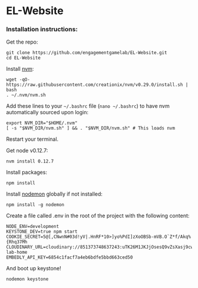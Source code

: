 # EL-Website
### Installation instructions:

Get the repo:
```
git clone https://github.com/engagementgamelab/EL-Website.git
cd EL-Website
```

Install [nvm](https://github.com/creationix/nvm):
```
wget -qO- https://raw.githubusercontent.com/creationix/nvm/v0.29.0/install.sh | bash
. ~/.nvm/nvm.sh
```

Add these lines to your ```~/.bashrc``` file (```nano ~/.bashrc```) to have nvm automatically sourced upon login:
```
export NVM_DIR="$HOME/.nvm"
[ -s "$NVM_DIR/nvm.sh" ] && . "$NVM_DIR/nvm.sh" # This loads nvm
```

Restart your terminal.

Get node v0.12.7:

```
nvm install 0.12.7
```



Install packages:
```
npm install
```

Install [nodemon](http://nodemon.io/) globally if not installed:
```
npm install -g nodemon
```

Create a file called .env in the root of the project with the following content:
```
NODE_ENV=development
KEYSTONE_DEV=true npm start
COOKIE_SECRET=5@[,CNwnN#03d!yV|.HnRF*10>]yo%PdI]zXoOBSb-mVB.O`Z*f/Akq%{Rhq37Mh
CLOUDINARY_URL=cloudinary://851373748637243:uTK26M1JKJjOsesQ9vZsXasj9cw@engagement-lab-home
EMBEDLY_API_KEY=6854c1facf7a4eb6bdfe5bbd663ced50
```

And boot up keystone!
```
nodemon keystone
```